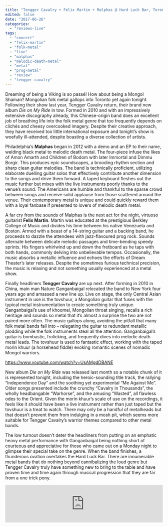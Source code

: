```yaml
---
title: "Tengger Cavalry + Felix Martin + Malphas @ Hard Luck Bar, Toronto on June 5, 2017"
edited: false
date: "2017-06-26"
categories:
  - "reviews-live"
tags:
  - "concert"
  - "felix-martin"
  - "folk-metal"
  - "live"
  - "malphas"
  - "melodic-death-metal"
  - "metal"
  - "prog-metal"
  - "review"
  - "tengger-cavalry"
---
```


Dreaming of being a Viking is so passé! How about being a Mongol Shaman? Mongolian folk metal gallops into Toronto yet again tonight. Following their show last year, Tengger Cavalry return, their brand new album _Die on My Ride_ in tow. Formed in 2010 and with an impressively extensive discography already, this Chinese-origin band does an excellent job of breathing life into the folk metal genre that too frequently depends on clichés and cheesy overcooked imagery. Despite their creative approach, they have received too little international exposure and tonight’s show is woefully ill-attended, despite boasting a diverse collection of artists.

Philadelphia’s **Malphas** began in 2012 with a demo and an EP to their name, welding black metal to melodic death metal. The four-piece infuse the likes of Amon Amarth and Children of Bodom with later Immortal and Dimmu Borgir. This produces epic soundscapes, a brooding rhythm section and sharp clean guitar melodies. The band is technically proficient, utilizing elaborate duelling guitar solos that effectively contribute another dimension to the songs and drive them forward. A taped keyboard fleshes out the music further but mixes with the live instruments poorly thanks to the venue’s sound. The Americans are humble and thankful to the sparse crowd between songs and receive solid applause from those scattered around the venue. Their contemporary metal is unique and could quickly reward them with a loyal fanbase if presented to lovers of melodic death metal.

A far cry from the sounds of Malphas is the next act for the night, virtuoso guitarist **Felix Martin**. Martin was educated at the prestigious Berkley College of Music and divides his time between his native Venezuela and Boston. Armed with a beast of a 14-string guitar and a backing band, he proceeds to dazzle the attendees with jazz-flavoured prog rock. Sounds alternate between delicate melodic passages and time-bending speedy sprints. His fingers whirlwind up and down the fretboard as he taps with both hands, commonly delving into unbelievable tempos. Occasionally, the music absorbs a metallic influence and echoes the efforts of Dream Theater’s later releases. Despite the sometimes furious technical precision, the music is relaxing and not something usually experienced at a metal show.

Finally headliners **Tengger Cavalry** are up next. After forming in 2010 in China, main man Nature Ganganbaigal relocated the band to New York four years ago and amassed a new line up. Live on stage, the only Central Asian instrument in use is the tovshuur, a Mongolian guitar that fuses with the typical metal instrumentation to create something truly unique. Ganganbaigal’s use of khoomei, Mongolian throat singing, recalls a rich heritage and sounds so metal that it’s almost a surprise the two are not paired more often. The music gallops along, avoiding the pitfall that many folk metal bands fall into – relegating the guitar to redundant metallic plodding while the folk instruments steal all the attention. Ganganbaigal’s guitar is bombastic, frolicking, and frequently dives into melodic death metal leads. The tovshuur is used to fantastic effect, working with the taped morin khuur (a horsehead fiddle) evoking romantic scenes of nomadic Mongol warriors.

https://www.youtube.com/watch?v=UsAMgdDBANE

New album _Die on My Ride_ was released last month so a notable chunk of it is represented tonight, including the heroic-sounding title track, the rallying “Independence Day” and the soothing yet experimental “Me Against Me”. Older songs presented include the crunchy “Cavalry in Thousands”, the wholly headbangable “Warhorse”, and the amusing “Wasted”, all flawless odes to the Orient. Given the morin khuur’s scale of use on the recordings, it feels like it should have been a live instrument rather than just taped but the tovshuur is a treat to watch. There may only be a handful of metalheads but that doesn’t prevent them from indulging in a mosh pit, which seems more suitable for Tengger Cavalry’s warrior themes compared to other metal bands.

The low turnout doesn’t deter the headliners from putting on an emphatic heavy metal performance with Ganganbaigal being nothing short of courteous and appreciative for those who came out on a Monday night to glimpse their special take on the genre. When the band finishes, a thunderous ovation overtakes the Hard Luck Bar. There are innumerable metal bands that do nothing beyond cannibalizing the loud genre but Tengger Cavalry truly have something new to bring to the table and have proven time and time again through musical progression that they are far from a one trick pony.

<iframe style="border: 0; width: 100%; height: 120px;" src="https://bandcamp.com/EmbeddedPlayer/album=268483945/size=large/bgcol=ffffff/linkcol=0687f5/tracklist=false/artwork=small/transparent=true/" width="300" height="150" seamless=""><a href="http://tenggercavalry.bandcamp.com/album/die-on-my-ride">Die on My Ride by Tengger Cavalry</a></iframe>
